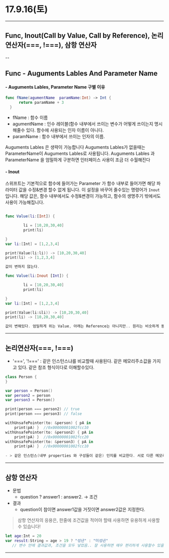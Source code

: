 # 17.9.16(토)

---
## Func, Inout(Call by Value, Call by Reference), 논리연산자(===, !===), 삼항 연산자

--

## Func - Auguments Lables And Parameter Name 

#### - Auguments Lables, Parameter Name 구별 이유

```swift
func fName(agumentName  paramName:Int) -> Int {      return paramName + 3  }
```

- fName : 함수 이름 <br>
- agumentName : 인수 레이블(함수 내부에서 쓰이는 변수가 어떻게 쓰이는지 명시 해줄수 있다. 함수에 사용되는 인자 이름이 아니다. <br>
- paramName : 함수 내부에서 쓰이는 인자의 이름. 

Auguments Lables 은 생략이 가능합니다 Auguments Lables가 없을때는 ParameterName이 Auguments Lables로 사용됩니다. Auguments Lables 과 ParameterName 을 엄밀하게 구분하면 인터페이스 사용이 조금 더 수월해진다
  
#### - Inout

스위프트는 기본적으로 함수에 들어가는 Parameter 가 함수 내부로 들어가면 해당 파라미터 값을 수정&변경 할수 없게 됩니다. 이 설정을 바꾸어 줄수있는 명령어가 `Inout` 입니다. 해당 값은, 함수 내부에서도 수정&변경이 가능하고, 함수의 생명주기 밖에서도 사용이 가능해집니다.

```swift

func Value(li:[Int]) {

		li = [10,20,30,40]
		print(li) 

}
var li:[Int] = [1,2,3,4]

print(Value(li:li)) -> [10,20,30,40]
print(li) -> [1,2,3,4]

값이 변하지 않는다.

func Value(li:Inout [Int]) {

		li = [10,20,30,40]
		print(li) 

}
var li:[Int] = [1,2,3,4]

print(Value(li:&li)) -> [10,20,30,40]
print(li) -> [10,20,30,40]

값이 변해있다. 엄밀하게 위는 Value, 아래는 Reference는 아니지만.. 원리는 비슷하게 동작한다는것을 확인할수 있다.
```
---

## 논리연산자(===, !===)

- '===', '!===' : 같은 인스턴스냐를 비교할때 사용된다. 같은 메모리주소값을 가지고 있다. 같은 참조 형식이다로 이해할수있다.
 
```swift
class Person {
}

var person = Person()
var person2 = person
var person3 = Person()

print(person === person2) // true 
print(person === person3) // false

withUnsafePointer(to: &person) { pA in
    print(pA) }  //0x00000001002fcc10
withUnsafePointer(to: &person2) { pA in
    print(pA) }  //0x00000001002fcc20
withUnsafePointer(to: &person3) { pA in
    print(pA) }  //0x00000001002fcc10
    
- > 같은 인스턴스(내부 properties 와 구성들이 같은) 인지를 비교한다. 서로 다른 메모리 주소를 가지고 있다.
```


---

## 삼항 연산자 

- 문법 <br>
	- question ? answer1 : answer2. -> 조건 <br>  
- 결과 <br>
	- question이 참이면 answer1값을   거짓이면 answer2값은 지정한다. <br>
 
> 삼항 연산자의 응용은, 한줄에 조건값을 적어야 할때 사용하면 유용하게 사용할수 있습니다! 

```swift
let age:Int = 20
var result:String = age > 19 ? "성년" : "미성년" 
   // 변수 안에 결과값과, 조건을 모두 넣었음.. 잘 사용하면 매우 편리하게 사용할수 있을것 같다.
```
---

